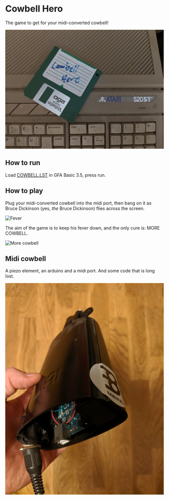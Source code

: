 # Cowbell Hero

The game to get for your midi-converted cowbell!

![Cowbell Hero Floppy Disk](disk.jpg)

## How to run

Load [COWBELL.LST](COWBELL.LST) in GFA Basic 3.5, press run.

## How to play

Plug your midi-converted cowbell into the midi port, then bang on it as Bruce Dickinson (yes, _the_ Bruce Dickinson) flies across the screen.

![Fever](fever.jpg)

The aim of the game is to keep his fever down, and the only cure is: MORE COWBELL.

![More cowbell](morecowbell.jpg)

## Midi cowbell

A piezo element, an arduino and a midi port. And some code that is long lost.

![Midi cowbell](cowbell.jpg)
